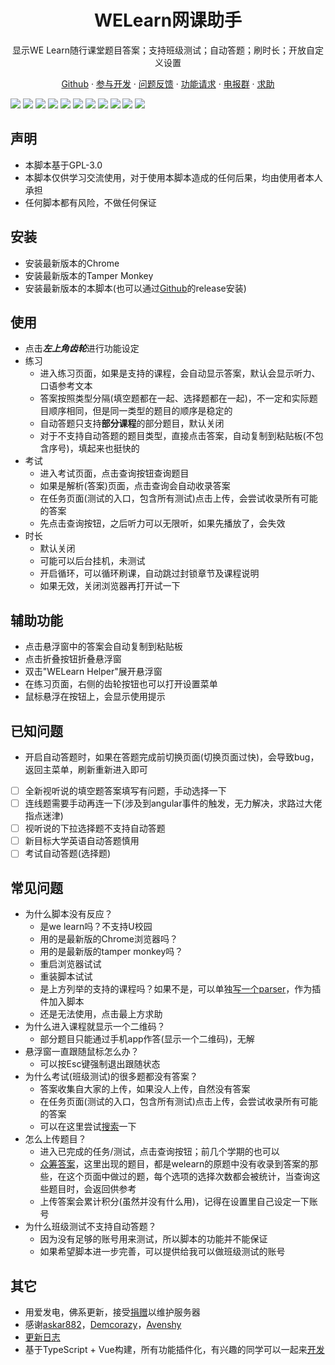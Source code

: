<h1 align="center"> WELearn网课助手</h1>

<p align="center">
显示WE Learn随行课堂题目答案；支持班级测试；自动答题；刷时长；开放自定义设置
</p>

<p align="center">
<a href="https://github.com/SSmJaE/WELearnHelper">Github</a> · 
<a href="docs/DEVELOPMENT.md">参与开发</a> ·
<a href="https://github.com/SSmJaE/WELearnHelper/issues">问题反馈</a> ·
<a href="https://github.com/SSmJaE/WELearnHelper/issues">功能请求</a> ·
<a href="https://t.me/joinchat/NCvpthynViq6NeYkbHW0DA">电报群</a> · 
<a href="https://jq.qq.com/?_wv=1027&k=5AyCT4l">求助</a>
</p>

![](https://img.shields.io/badge/外教社数字课程系列-支持-brightgreen.svg)
![](https://img.shields.io/badge/新世纪英语专业（修订版）泛读教程（第2版）-支持-brightgreen.svg)
![](https://img.shields.io/badge/全新版大学英语《视听说教程》-支持-brightgreen.svg)
![](https://img.shields.io/badge/全新版大学进阶英语：综合教程-支持-brightgreen.svg)
![](https://img.shields.io/badge/全新版大学进阶英语：视听说教程-支持-brightgreen.svg)
![](https://img.shields.io/badge/新世纪大学英语（第二版）综合教程-支持-brightgreen.svg)
![](https://img.shields.io/badge/新世纪大学英语（第二版）视听说教程-支持-brightgreen.svg)
![](https://img.shields.io/badge/新目标大学英语视听说教程-支持-brightgreen.svg)
![](https://img.shields.io/badge/新目标大学英语《综合教程》-支持-brightgreen.svg)
![](https://img.shields.io/badge/新标准高职公共英语系列教材：实用综合教程（精编版）-支持-brightgreen.svg)
![](https://img.shields.io/badge/新标准高职公共英语系列教材：实用听说教程（第二版）第三册-支持-brightgreen.svg)

## 声明
- 本脚本基于GPL-3.0
- 本脚本仅供学习交流使用，对于使用本脚本造成的任何后果，均由使用者本人承担
- 任何脚本都有风险，不做任何保证

## 安装
- 安装最新版本的Chrome
- 安装最新版本的Tamper Monkey
- 安装最新版本的本脚本(也可以通过[Github](https://github.com/SSmJaE/WELearnHelper/releases)的release安装)

## 使用
- 点击***左上角齿轮***进行功能设定
- 练习
  - 进入练习页面，如果是支持的课程，会自动显示答案，默认会显示听力、口语参考文本
  - 答案按照类型分隔(填空题都在一起、选择题都在一起)，不一定和实际题目顺序相同，但是同一类型的题目的顺序是稳定的
  - 自动答题只支持<b>部分课程</b>的部分题目，默认关闭
  - 对于不支持自动答题的题目类型，直接点击答案，自动复制到粘贴板(不包含序号)，填起来也挺快的
- 考试
  - 进入考试页面，点击查询按钮查询题目
  - 如果是解析(答案)页面，点击查询会自动收录答案
  - 在任务页面(测试的入口，包含所有测试)点击上传，会尝试收录所有可能的答案
  - 先点击查询按钮，之后听力可以无限听，如果先播放了，会失效
- 时长
  - 默认关闭
  - 可能可以后台挂机，未测试
  - 开启循环，可以循环刷课，自动跳过封锁章节及课程说明
  - 如果无效，关闭浏览器再打开试一下

## 辅助功能
- 点击悬浮窗中的答案会自动复制到粘贴板
- 点击折叠按钮折叠悬浮窗
- 双击"WELearn Helper"展开悬浮窗
- 在练习页面，右侧的齿轮按钮也可以打开设置菜单
- 鼠标悬浮在按钮上，会显示使用提示

## 已知问题
- 开启自动答题时，如果在答题完成前切换页面(切换页面过快)，会导致bug，返回主菜单，刷新重新进入即可
- [ ] 全新视听说的填空题答案填写有问题，手动选择一下
- [ ] 连线题需要手动再连一下(涉及到angular事件的触发，无力解决，求路过大佬指点迷津)
- [ ] 视听说的下拉选择题不支持自动答题
- [ ] 新目标大学英语自动答题慎用
- [ ] 考试自动答题(选择题)

## 常见问题
- 为什么脚本没有反应？
  - 是we learn吗？不支持U校园
  - 用的是最新版的Chrome浏览器吗？
  - 用的是最新版的tamper monkey吗？
  - 重启浏览器试试
  - 重装脚本试试
  - 是上方列举的支持的课程吗？如果不是，可以单独[写一个parser](docs/DEVELOPMENT.md)，作为插件加入脚本
  - 还是无法使用，点击最上方求助
- 为什么进入课程就显示一个二维码？
  - 部分题目只能通过手机app作答(显示一个二维码)，无解
- 悬浮窗一直跟随鼠标怎么办？
  - 可以按Esc键强制退出跟随状态
- 为什么考试(班级测试)的很多题都没有答案？
  - 答案收集自大家的上传，如果没人上传，自然没有答案
  - 在任务页面(测试的入口，包含所有测试)点击上传，会尝试收录所有可能的答案
  - 可以在这里尝试[搜索](http://47.97.90.127/search/)一下
- 怎么上传题目？
  - 进入已完成的任务/测试，点击查询按钮；前几个学期的也可以
  - [众筹答案](http://47.97.90.127/exercise/)，这里出现的题目，都是welearn的原题中没有收录到答案的那些，在这个页面中做过的题，每个选项的选择次数都会被统计，当查询这些题目时，会返回供参考
  - 上传答案会累计积分(虽然并没有什么用)，记得在设置里自己设定一下账号
- 为什么班级测试不支持自动答题？
  - 因为没有足够的账号用来测试，所以脚本的功能并不能保证
  - 如果希望脚本进一步完善，可以提供给我可以做班级测试的账号

## 其它
- 用爱发电，佛系更新，接受[捐赠](docs/alipay.png)以维护服务器
- 感谢[askar882](https://greasyfork.org/zh-CN/users/291023-askar882)，[Demcorazy](https://greasyfork.org/zh-CN/scripts/397203)，[Avenshy](https://greasyfork.org/zh-CN/users/581199-avenshy)
- [更新日志](docs/CHANGELOG.md)
- 基于TypeScript + Vue构建，所有功能插件化，有兴趣的同学可以一起来[开发](docs/DEVELOPMENT.md)
